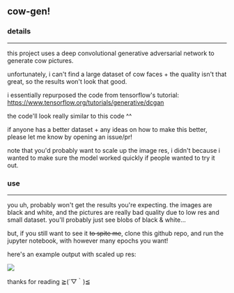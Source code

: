 ## cow-gen!

### details
---
this project uses a deep convolutional generative adversarial network to generate cow pictures.

unfortunately, i can't find a large dataset of cow faces + the quality isn't that great, so the results won't look that good.

i essentially repurposed the code from tensorflow's tutorial: https://www.tensorflow.org/tutorials/generative/dcgan

the code'll look really similar to this code ^^

if anyone has a better dataset + any ideas on how to make this better, please let me know by opening an issue/pr!

note that you'd probably want to scale up the image res, i didn't because i wanted to make sure the model worked quickly if people wanted to try it out.


### use
---
you uh, probably won't get the results you're expecting. the images are black and white, and the pictures are really bad quality due to low res and small dataset. you'll probably just see blobs of black & white...

but, if you still want to see it ~~to spite me~~, clone this github repo, and run the jupyter notebook, with however many epochs you want!

here's an example output with scaled up res:

![](demo.gif)

thanks for reading ≧(´▽｀)≦